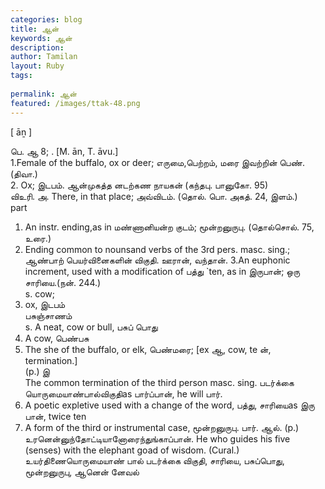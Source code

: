 ```yaml
---
categories: blog
title: ஆன்
keywords: ஆன்
description: 
author: Tamilan
layout: Ruby
tags: 
 
permalink: ஆன்
featured: /images/ttak-48.png
---
```

  
[ āṉ ]  
  
பெ. ஆ 8; . [M. ān, T. āvu.]  
1.Female of the buffalo, ox or deer; எருமை,பெற்றம், மரை இவற்றின் பெண். (திவா.)  
2. Ox; இடபம். ஆன்முகத்த னடற்கண நாயகன் (கந்தபு. பானுகோ. 95)  
விஉரி. அ. There, in that place; அவ்விடம். (தொல். பொ. அகத். 24, இளம்.)  
part  
1. An instr. ending,as in மண்ணானியன்ற குடம்; மூன்றனுருபு. (தொல்சொல். 75, உரை.)  
2. Ending common to nounsand verbs of the 3rd pers. masc. sing.; ஆண்பாற் பெயர்வினைகளின் விகுதி. ஊரான், வந்தான். 3.An euphonic increment, used with a modification of பத்து `ten, as in இருபான்; ஒரு சாரியை.(நன். 244.)  
s. cow;  
2. ox, இடபம்  
பசுஞ்சாணம்  
s. A neat, cow or bull, பசுப் பொது  
2. A cow, பெண்பசு  
3. The she of the buffalo, or elk, பெண்மரை; [ex ஆ, cow, te ன், termination.]  
(p.) இ  
The common termination of the third person masc. sing. படர்க்கை யொருமையாண்பால்விகுதிas பார்ப்பான், he will பார்.   
2. A poetic expletive used with a change of the word, பத்து, சாரியைas இரு பான், twice ten  
3. A form of the third or instrumental case, மூன்றனுருபு. பார். ஆல். (p.) உரனென்னுந்தோட்டியானோரைந்துங்காப்பான். He who guides his five (senses) with the elephant goad of wisdom. (Cural.)  
உயர்திணையொருமையாண் பால் படர்க்கை விகுதி, சாரியை, பசுப்பொது, மூன்றனுருபு, ஆனென் னேவல்